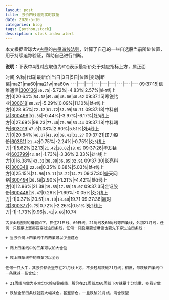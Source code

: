 ```yaml
---
layout: post
title: 股价四线法则实时数据
date: 2020-5-10
categories: blog
tags: [python,stock]
description: stock index alert
---
```



本文根据雪球大v[古泉](https://xueqiu.com/u/7148646888)的[古泉四线法则](https://xueqiu.com/7148646888/130498192)，计算了自己的一些自选股当前所处位置，用于持续追踪验证，帮助自己进行判断。

**说明**：下表中4线对应取值为`红色`表示最新价处于对应指标上方，属正面

时间|名称|代码|最新价|当日|3日|5日|位置|变动|距离|ma21|ma60|ma21w|ma60w
---|---|---|---|---|---|---|---|---
09:37:15|信维通信|[300136](https://xueqiu.com/S/SZ300136)|`56.75`|-5.72%|-4.83%|2.57%|处`4`线上方|0|20.64%|`54.18`|`49.46`|`46.06`|`40.62`
09:37:15|寒锐钴业|[300618](https://xueqiu.com/S/SZ300618)|`80.87`|-5.29%|0.09%|11.10%|处`4`线上方|0|28.95%|`72.12`|`61.72`|`57.99`|`60.71`
09:37:18|中科创达|[300496](https://xueqiu.com/S/SZ300496)|`91.36`|-0.44%|-3.97%|-6.17%|处`3`线上方|0|27.69%|98.23|`77.40`|`70.96`|`53.44`
09:37:18|中科曙光|[603019](https://xueqiu.com/S/SH603019)|`47.0`|1.08%|2.60%|5.51%|处`4`线上方|0|20.84%|`46.07`|`41.93`|`39.41`|`31.27`
09:37:21|诺力股份|[603611](https://xueqiu.com/S/SH603611)|`21.42`|0.75%|-2.24%|-0.75%|处`3`线上方|-1|5.62%|22.13|`21.42`|`20.02`|`18.05`
09:37:26|华友钴业|[603799](https://xueqiu.com/S/SH603799)|`43.84`|-1.73%|-3.36%|2.33%|处`4`线上方|0|16.38%|`43.32`|`38.88`|`36.85`|`32.91`
09:37:30|长亮科技|[300348](https://xueqiu.com/S/SZ300348)|`22.68`|0.35%|0.88%|5.03%|处`4`线上方|0|25.15%|`21.96`|`19.11`|`18.22`|`14.71`
09:37:30|盛天网络|[300494](https://xueqiu.com/S/SZ300494)|`20.58`|2.90%|-1.21%|-4.42%|处`3`线上方|0|12.96%|21.38|`19.85`|`17.85`|`15.07`
09:37:35|金证股份|[600446](https://xueqiu.com/S/SH600446)|`19.47`|0.26%|-1.69%|-0.05%|处`2`线上方|-1|0.37%|20.51|`19.10`|`18.40`|19.71
09:37:36|赢时胜|[300377](https://xueqiu.com/S/SZ300377)|`9.75`|0.72%|-2.26%|0.51%|处`2`线上方|-1|-1.73%|9.96|`9.41`|`9.66`|10.74

```
古泉4线法则的精髓如下。抓住21日线、60日线、21周线及60周线等四条线，外加21月线，任何一只股票上涨都要穿过这四条线，任何一只股票要想爆雷也要先下穿过这四条线：

+ 当股价爬上四条线中的两条可以少量建仓

+ 爬上四条线中的三条可以加大仓位

+ 爬上四条线中的四条可以全仓

任何一只大牛，其股价都会坚守在21月线上方，不会轻易跌破21月线；相反，每跌破四条线中一条就减一些仓位：

+ 21周线可做为多空分水岭及警戒线，股价在21周线及60周线下方就要十分慎重，多看少做

+ 跌破全部四条线就要大幅减仓，甚至清仓，一旦跌破21月线，清仓观望
```